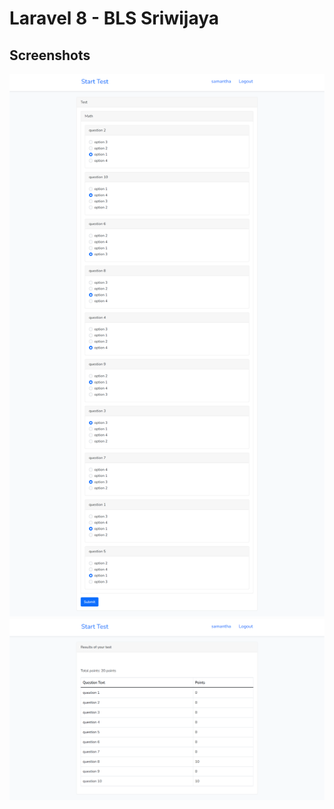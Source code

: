 # Laravel 8 - BLS Sriwijaya

## Screenshots

![preview img](/preview.png)
![preview img](/preview2.png)

